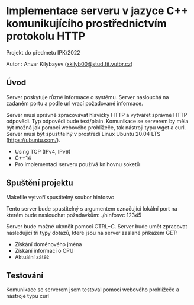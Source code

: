 # Implementace serveru v jazyce C++ komunikujícího prostřednictvím protokolu HTTP

Projekt do předmetu IPK/2022

Autor : Anvar Kilybayev (xkilyb00@stud.fit.vutbr.cz)

## Úvod

 Server poskytuje různé informace o systému. Server naslouchá na zadaném portu a podle url vrací požadované informace. 

 Server musí správně zpracovávat hlavičky HTTP a vytvářet správné HTTP odpovědi. Typ odpovědi bude text/plain. Komunikace se serverem by měla být možná jak pomocí webového prohlížeče, tak nástroji typu wget a curl. Server musí být spustitelný v prostředí Linux Ubuntu 20.04 LTS  (https://ubuntu.com/).

 - Using TCP (IPv4, IPv6)
 - C++14
 - Pro implementaci serveru používá knihovnu soketů

## Spuštění projektu

 Makefile vytvoří spustitelný soubor hinfosvc

 Tento server bude spustitelný s argumentem označující lokální port na kterém bude naslouchat požadavkům: ./hinfosvc 12345

 Server bude možné ukončit pomocí CTRL+C. Server bude umět zpracovat následující tři typy dotazů, které jsou na server zaslané příkazem GET:

  - Získání doménového jména
  - Získání informací o CPU 
  - Aktuální zátěž

## Testování 

 Komunikace se serverem jsem testoval pomocí webového prohlížeče a nástroje typu curl
 
